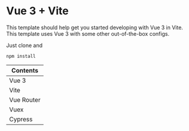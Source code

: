 # Vue 3 + Vite

This template should help get you started developing with Vue 3 in Vite. This template uses Vue 3 with some other out-of-the-box configs.

Just clone and 
```
npm install
```

| Contents       |
| -------------- |
| Vue 3          |
| Vite           |
| Vue Router     |
| Vuex           |
| Cypress        |